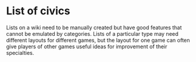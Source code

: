 # List of civics

Lists on a wiki need to be manually created but have good features that cannot be emulated by categories. Lists of a particular type may need different layouts for different games, but the layout for one game can often give players of other games useful ideas for improvement of their specialties.